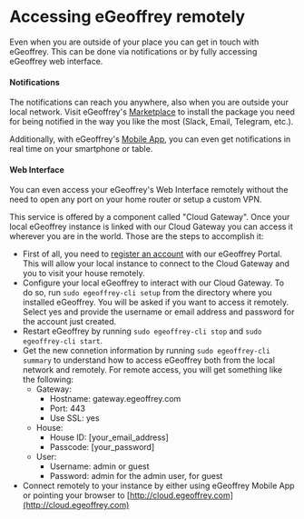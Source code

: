 # Accessing eGeoffrey remotely

Even when you are outside of your place you can get in touch with eGeoffrey. This can be done via notifications or by fully accessing eGeoffrey web interface.

#### Notifications

The notifications can reach you anywhere, also when you are outside your local network. Visit eGeoffrey's [Marketplace](https://marketplace.egeoffrey.com) to install the package you need for being notified in the way you like the most (Slack, Email, Telegram, etc.). 

Additionally, with eGeoffrey's [Mobile App](/configure/mobile), you can even get notifications in real time on your smartphone or table.

#### Web Interface

You can even access your eGeoffrey's Web Interface remotely without the need to open any port on your home router or setup a custom VPN. 

This service is offered by a component called "Cloud Gateway". Once your local eGeoffrey instance is linked with our Cloud Gateway you can access it wherever you are in the world. Those are the steps to accomplish it:

* First of all, you need to [register an account](/configure/register) with our eGeoffrey Portal. This will allow your local instance to connect to the Cloud Gateway and you to visit your house remotely.
* Configure your local eGeoffrey to interact with our Cloud Gateway. To do so, run `sudo egeoffrey-cli setup` from the directory where you installed eGeoffrey. You will be asked if you want to access it remotely. Select yes and provide the username or email address and password for the account just created.
* Restart eGeoffrey by running `sudo egeoffrey-cli stop` and `sudo egeoffrey-cli start`.
* Get the new connetion information by running `sudo egeoffrey-cli summary` to understand how to access eGeoffrey both from the local network and remotely. For remote access, you will get something like the following:
    * Gateway:
         * Hostname: gateway.egeoffrey.com
         * Port: 443
         * Use SSL: yes
    * House:
         * House ID: [your_email_address]
         * Passcode: [your_password]
    * User:
         * Username: admin or guest
         * Password: admin for the admin user, <empty> for guest
* Connect remotely to your instance by either using eGeoffrey Mobile App or pointing your browser to [http://cloud.egeoffrey.com](http://cloud.egeoffrey.com) 
